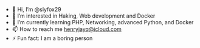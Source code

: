 - 👋 Hi, I’m @slyfox29
- 👀 I’m interested in Haking, Web development and Docker
- 🌱 I’m currently learning PHP, Networking, advanced Python, and Docker
- 📫 How to reach me henryjayq@icloud.com
- ⚡ Fun fact: I am a boring person

<!---
slyfox29/slyfox29 is a ✨ special ✨ repository because its `README.md` (this file) appears on your GitHub profile.
You can click the Preview link to take a look at your changes.
--->
